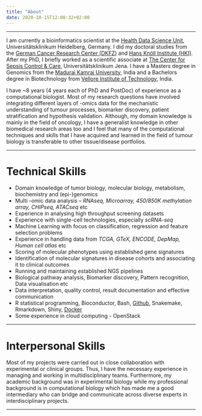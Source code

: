 ```yaml
---
title: "About"
date: 2020-10-15T12:08:32+02:00
---
```


<a href="https://goo.gl/YW1Kcq"> <i class="ai ai-orcid ai-3x"> </i> </a>
<a href="https://goo.gl/cCzpnL"> <i class="fa fa-linkedin ai-3x"> </i> </a>

---

I am currently a bioinformatics scientist at the [Health Data Science Unit](https://www.hdsu.org/), Universitätsklinikum Heidelberg, Germany. I did my doctoral studies from the [German Cancer Research Center (DKFZ)](https://www.dkfz.de/en/index.html) and [Hans Knöll Institute (HKI)](http://www.leibniz-hki.de/en/home.html). After my PhD, I briefly worked as a scientific associate at [The Center for Sepsis Control & Care](http://www.cscc.uniklinikum-jena.de/cscc/en/CSCC.html), Universitätsklinikum Jena. I have a Masters degree in Genomics from the [Madurai Kamraj University](http://www.genomicsmku.org/), India and a Bachelors degree in Biotechnology from [Vellore Institute of Technology](http://www.vit.ac.in/), India.

I have ~8 years (4 years each of PhD and PostDoc) of experience as a computational biologist. Most of my research questions have involved integrating different layers of -omics data for the mechanistic understanding of tumour processes, biomarker discovery, patient stratification and hypothesis validation. Although, my domain knowledge is mainly in the field of oncology, I have a generalist knowledge in other biomedical research areas too and I feel that many of the computational techniques and skills that I have acquired and learned in the field of tumour biology is transferable to other tissue/disease portfolios.

---
# Technical Skills

<a href="https://github.com/ashwini-kr-sharma/"> <i class="fa fa-github ai-3x"> </i> </a>
<a href="https://hub.docker.com/u/ashwinikrsharma"> <i class="fa fa-docker ai-3x"> </i> </a>

- Domain knowledge of tumor biology, molecular biology, metabolism, biochemistry and (epi-)genomics
- Multi -omic data analysis – *RNAseq, Microarray, 450/850K methylation array, CHIPseq, ATACseq* etc
- Experience in analysing high throughput screening datasets
- Experience with single-cell technologies, especially *scRNA-seq*
- Machine Learning with focus on classification, regression and feature selection problems
- Experience in handling data from *TCGA, GTeX, ENCODE, DepMap, Human cell atlas* etc
- Scoring of molecular phenotypes using established gene signatures
- Identification of molecular signatures in disease cohorts and associating it to clinical outcomes
- Running and maintaining established NGS pipelines
- Biological pathway analysis, Biomarker discovery, Pattern recognition, Data visualisation etc
- Data interpretation, quality control, result documentation and effective communication
- R statistical programming, Bioconductor, Bash, [Github](https://github.com/ashwini-kr-sharma/), Snakemake, Rmarkdown, Shiny, [Docker](https://hub.docker.com/u/ashwinikrsharma)
- Some experience in cloud computing - OpenStack

---
# Interpersonal Skills

Most of my projects were carried out in close collaboration with experimental or clinical groups. Thus, I have the necessary experience in managing and working in multidisciplinary teams. Furthermore, my academic background was in experimental biology while my professional background is in computational biology which has made me a good intermediary who can bridge and communicate across diverse experts in interdisciplinary projects.

---
